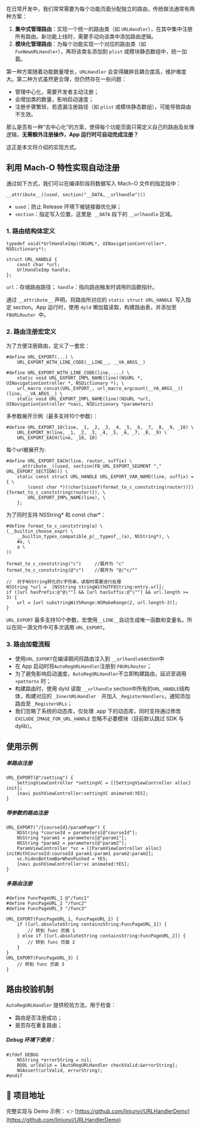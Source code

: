 在日常开发中，我们常常需要为每个功能页面分配独立的路由。传统做法通常有两种方案：

1. **集中式管理路由**：实现一个统一的路由类（如 `URLHandler`），在其中集中注册所有路由。新功能上线时，需要手动向该类中添加路由逻辑。
2. **模块化管理路由**：为每个功能实现一个对应的路由类（如 `FunNewURLHandler`），再将该类名添加到 `plist` 或模块静态数组中，统一加载。

第一种方案随着功能数量增长，`URLHandler` 会变得臃肿且耦合度高，维护难度大。第二种方式虽然更合理，但仍然存在一些问题：

- 管理中心化，需要开发者主动注册；
- 会增加类的数量，影响启动速度；
- 注册步骤繁琐，若遗漏注册路径（如 `plist` 或模块静态数组），可能导致路由不生效。

那么是否有一种“去中心化”的方案，使得每个功能页面只需定义自己的路由及处理逻辑，**无需额外注册操作，App 运行时可自动完成注册？**

这正是本文将介绍的实现方式。

## 利用 Mach-O 特性实现自动注册

通过如下方式，我们可以在编译阶段将数据写入 Mach-O 文件的指定段中：

```
__attribute__((used, section("__DATA,__urlhandle")))
```
- ```used```：防止 Release 环境下被链接器优化掉；
- ```section```：指定写入位置，这里是``` __DATA``` 段下的 ```__urlhandle``` 区域。

### 1. 路由结构体定义
```
typedef void(*UrlHandleImp)(NSURL*, UINavigationController*, NSDictionary*);

struct URL_HANDLE {
    const char *url;
    UrlHandleImp handle;
};
```
```url```：存储路由路径；
```handle```：指向路由触发时调用的函数指针。

通过 ```__attribute__``` 声明，将路由所对应的 ```static struct URL_HANDLE ```写入指定 section。App 运行时，使用 ```dyld``` 懒加载读取，构建路由表，并添加至 ```FBURLRouter ```中。

### 2. 路由注册宏定义

为了方便注册路由，定义了一套宏：
```
#define URL_EXPORT(...) \
    URL_EXPORT_WITH_LINE_CODE(__LINE__, __VA_ARGS__)

#define URL_EXPORT_WITH_LINE_CODE(line, ...) \
    static void URL_EXPORT_IMPL_NAME(line)(NSURL *, UINavigationController *, NSDictionary *); \
    url_macro_concat(URL_EXPORT_, url_macro_argcount(__VA_ARGS__))(line, __VA_ARGS__) \
    static void URL_EXPORT_IMPL_NAME(line)(NSURL *url, UINavigationController *navi, NSDictionary *parameters)
```
多参数展开示例（最多支持10个参数）：
```
#define URL_EXPORT_10(line, _1, _2, _3, _4, _5, _6, _7, _8, _9, _10) \
    URL_EXPORT_9(line, _1, _2, _3, _4, _5, _6, _7, _8, _9) \
    URL_EXPORT_EACH(line, _10, 10)
```
每个url被展开为:
```
#define URL_EXPORT_EACH(line, router, suffix) \
    __attribute__((used, section(FB_URL_EXPORT_SEGMENT "," URL_EXPORT_SECTION))) \
    static const struct URL_HANDLE URL_EXPORT_VAR_NAME(line, suffix) = { \
        (const char *)((char[sizeof(format_to_c_conststring(router))]){format_to_c_conststring(router)}), \
        URL_EXPORT_IMPL_NAME(line), \
    };
```
为了同时支持 NSString* 和 const char*：
```
#define format_to_c_conststring(a) \
(__builtin_choose_expr( \
    __builtin_types_compatible_p(__typeof__(a), NSString*), \
    #a, \
    a \
))

format_to_c_conststring("c")     //展开为 "c"
format_to_c_conststring(@"c")    //展开为 "@/"c/""

//  对于NSString转化的c字符串，读取时需要进行处理
NSString *url =  [NSString stringWithUTF8String:entry.url];
if ([url hasPrefix:@"@\""] && [url hasSuffix:@"\""] && url.length >= 3) {
    url = [url substringWithRange:NSMakeRange(2, url.length-3)];
}
```

```URL_EXPORT``` 最多支持10个参数，宏使用``` __LINE__ ```自动生成唯一函数和变量名，所以在同一源文件中可多次调用 ```URL_EXPORT```。

### 3. 路由加载流程
- 使用```URL_EXPORT```在编译期间将路由注入到 ```__urlhandle```section中
- 在 App 启动时将```AutoRegURLHandler```注册到 ```FBURLRouter```；
- 为了避免影响启动速度，```AutoRegURLHandler```不立即构建路由，延迟至调用 ```+patterns``` 时；
- 构建路由时，使用 dyld 读取 ```__urlhandle``` section中所有的```URL_HANDLE```结构体，构建对应的 ```_InnerURLHandler  ```并加入 ```_RegisterHandlers```，通知添加路由至 ```_RegisterURLs```；
- 我们忽略了系统的动态库，仅处理 .app 下的动态库，同时支持通过修改 ```EXCLUDE_IMAGE_FOR_URL_HANDLE``` 忽略不必要模块（目前默认跳过 SDK 与 dylib）。

## 使用示例
##### 单路由注册
```
URL_EXPORT(@"/setting") {
    SettingViewController *settingVC = [[SettingViewController alloc] init];
    [navi pushViewController:settingVC animated:YES];
}
```
##### 带参数的路由注册
```
URL_EXPORT("/{courseId}/paramPage") {
    NSString *courseId = parameters[@"courseId"];
    NSString *param1 = parameters[@"param1"];
    NSString *param2 = parameters[@"param2"];
    ParamViewController *vc = [[ParamViewController alloc] initWithCourseId:courseId param1:param1 param2:param2];
    vc.hidesBottomBarWhenPushed = YES;
    [navi pushViewController:vc animated:YES];
}
```
##### 多路由注册
```
#define FuncPageURL_1 @"/func1"
#define FuncPageURL_2 "/func2"
#define FuncPageURL_3 "/func3"

URL_EXPORT(FuncPageURL_1, FuncPageURL_2) {
    if ([url.absoluteString containsString:FuncPageURL_1]) {
        // 转到 func 页面 1
    } else if ([url.absoluteString containsString:FuncPageURL_2]) {
        // 转到 func 页面 2
    }
}
URL_EXPORT(FuncPageURL_3) {
    // 转到 func 页面 3
}
```
## 路由校验机制
```AutoRegURLHandler``` 提供校验方法，用于检查：
- 路由是否注册成功；
- 是否存在重复路由；

##### Debug 环境下使用：
```
#ifdef DEBUG
    NSString *errorString = nil;
    BOOL urlValid = [AutoRegURLHandler checkValid:&errorString];
    NSAssert(urlValid, errorString);
#endif
```

## 📎 项目地址
完整实现与 Demo 示例：
👉 [https://github.com/linjunyi/URLHandlerDemo](https://github.com/linjunyi/URLHandlerDemo)
